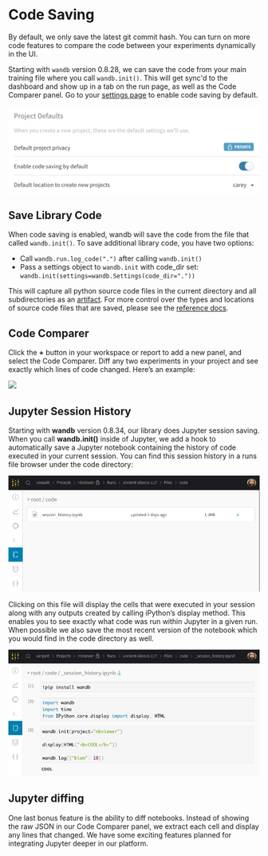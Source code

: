 # Code Saving

By default, we only save the latest git commit hash. You can turn on more code features to compare the code between your experiments dynamically in the UI.

Starting with `wandb` version 0.8.28, we can save the code from your main training file where you call `wandb.init()`. This will get sync'd to the dashboard and show up in a tab on the run page, as well as the Code Comparer panel. Go to your [settings page](https://app.wandb.ai/settings) to enable code saving by default.

![Here's what your account settings look like. You can save code by default.](<../../../../.gitbook/assets/Screen Shot 2020-05-12 at 12.28.40 PM.png>)

## Save Library Code

When code saving is enabled, wandb will save the code from the file that called `wandb.init()`. To save additional library code, you have two options:

* Call `wandb.run.log_code(".")` after calling `wandb.init()`
* Pass a settings object to `wandb.init` with code\_dir set: `wandb.init(settings=wandb.Settings(code_dir="."))`

This will capture all python source code files in the current directory and all subdirectories as an [artifact](https://docs.wandb.ai/ref/python/artifact). For more control over the types and locations of source code files that are saved, please see the [reference docs](https://docs.wandb.ai/ref/python/run#log\_code).

## Code Comparer

Click the **+** button in your workspace or report to add a new panel, and select the Code Comparer. Diff any two experiments in your project and see exactly which lines of code changed. Here’s an example:

![](<../../../../.gitbook/assets/cc1 (1).png>)

## Jupyter Session History

Starting with **wandb** version 0.8.34, our library does Jupyter session saving. When you call **wandb.init()** inside of Jupyter, we add a hook to automatically save a Jupyter notebook containing the history of code executed in your current session. You can find this session history in a runs file browser under the code directory:

![](<../../../../.gitbook/assets/cc2 (4) (1) (3) (1) (1) (1) (1) (1) (1) (1) (1) (1) (1) (1) (1) (1) (1) (3) (1) (3) (1) (1) (1) (1) (1) (1) (1) (3) (1) (1) (1) (1) (3) (1) (1) (1) (1) (1) (1) (1) (1) (1) (3) (1) (1) (1) (1) (1) (1) (1) (1) (1) (1) (1) (1) (1) (1) (1) (1) (1) (3  (3).png>)

Clicking on this file will display the cells that were executed in your session along with any outputs created by calling iPython’s display method. This enables you to see exactly what code was run within Jupyter in a given run. When possible we also save the most recent version of the notebook which you would find in the code directory as well.

![](<../../../../.gitbook/assets/cc3 (3) (3) (1) (3) (1) (1) (1) (1) (1) (1) (1) (1) (1) (6) (1) (3) (1) (1) (1) (1) (1) (1) (1) (1) (1) (1) (1) (1) (1) (1) (1) (1) (1) (1) (1) (1) (1) (1) (1) (1) (1) (1) (1) (2) (1) (1) (1) (1) (1) (1) (1) (1) (3).png>)

## Jupyter diffing

One last bonus feature is the ability to diff notebooks. Instead of showing the raw JSON in our Code Comparer panel, we extract each cell and display any lines that changed. We have some exciting features planned for integrating Jupyter deeper in our platform.
